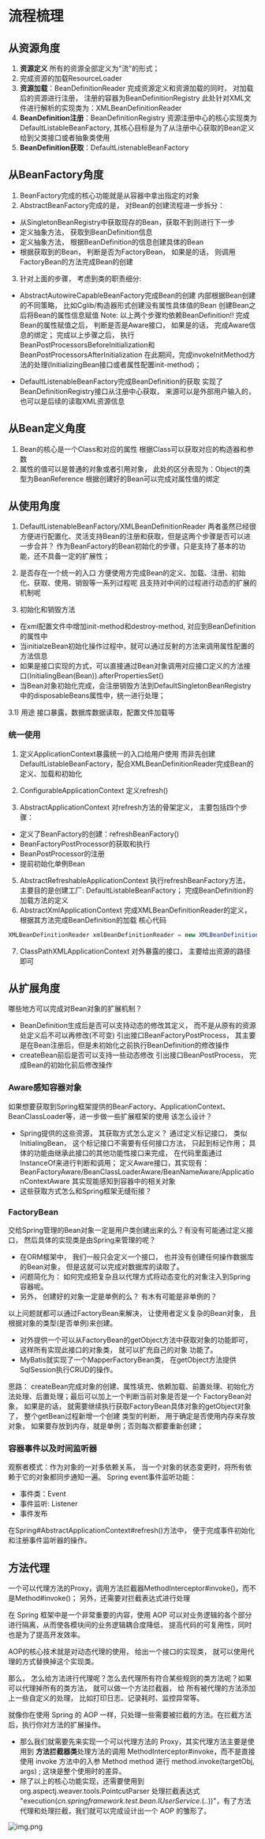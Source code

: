 # 流程梳理
## 从资源角度
1) **资源定义**
所有的资源全部定义为"流"的形式；
2) 完成资源的加载ResourceLoader
3) **资源加载**：BeanDefinitionReader
完成资源定义和资源加载的同时， 对加载后的资源进行注册， 注册的容器为BeanDefinitionRegistry
此处针对XML文件进行解析的实现类为：XMLBeanDefinitionReader
4) **BeanDefinition注册**：BeanDefinitionRegistry
资源注册中心的核心实现类为DefaultListableBeanFactory, 其核心目标是为了从注册中心获取的Bean定义给到父类接口或者抽象类使用
5) **BeanDefinition获取**：DefaultListenableBeanFactory


## 从BeanFactory角度
1) BeanFactory完成的核心功能就是从容器中拿出指定的对象
2) AbstractBeanFactory完成的是， 对Bean的创建流程进一步拆分：
- 从SingletonBeanRegistry中获取现存的Bean，获取不到则进行下一步
- 定义抽象方法， 获取到BeanDefinition信息
- 定义抽象方法， 根据BeanDefinition的信息创建具体的Bean
- 根据获取到的Bean， 判断是否为FactoryBean， 如果是的话， 则调用FactoryBean的方法完成Bean的创建

3) 针对上面的步骤， 考虑到类的职责细分:
- AbstractAutowireCapableBeanFactory完成Bean的创建
内部根据Bean创建的不同策略， 比如Cglib/构造器形式创建没有属性具体值的Bean
创建Bean之后将Bean的属性信息赋值
Note: 以上两个步骤均依赖BeanDefinition!!
完成Bean的属性赋值之后， 判断是否是Aware接口， 如果是的话， 完成Aware信息的绑定；
完成以上步骤之后， 执行BeanPostProcessorsBeforeInitialization和BeanPostProcessorsAfterInitialization
在此期间，完成invokeInitMethod方法的处理(InitializingBean接口或者属性配置init-method)；

- DefaultListenableBeanFactory完成BeanDefinition的获取
实现了BeanDefinitionRegistry接口从注册中心获取， 来源可以是外部用户输入的， 也可以是后续的读取XML资源信息

## 从Bean定义角度
1) Bean的核心是一个Class和对应的属性
根据Class可以获取对应的构造器和参数
2) 属性的值可以是普通的对象或者引用对象， 此处的区分表现为：Object的类型为BeanReference
根据创建好的Bean可以完成对属性值的绑定

## 从使用角度
1) DefaultListenableBeanFactory/XMLBeanDefinitionReader
两者虽然已经很方便进行配置化、灵活支持Bean的注册和获取，但是这两个步骤是否可以进一步合并？ 
作为BeanFactory的Bean初始化的步骤，只是支持了基本的功能，还不具备一定的扩展性；
2) 是否存在一个统一的入口 
方便使用方完成Bean的定义、加载、注册、初始化、获取、使用、销毁等一系列过程呢
且支持对中间的过程进行动态的扩展的机制呢

3) 初始化和销毁方法
- 在xml配置文件中增加init-method和destroy-method, 对应到BeanDefinition的属性中
- 当initialzeBean初始化操作过程中，就可以通过反射的方法来调用属性配置的方法信息
- 如果是接口实现的方式，可以直接通过Bean对象调用对应接口定义的方法接口(InitialingBean(Bean)).afterPropertiesSet()
- 当Bean对象初始化完成，会注册销毁方法到DefaultSingletonBeanRegistry中的disposableBeans属性中，统一进行处理；

3.1) 用途
接口暴露，数据库数据读取，配置文件加载等

### 统一使用
1) 定义ApplicationContext暴露统一的入口给用户使用
而非先创建DefaultListableBeanFactory，配合XMLBeanDefinitionReader完成Bean的定义、加载和初始化

3) ConfigurableApplicationContext
定义refresh() 
4) AbstractApplicationContext
对refresh方法的骨架定义， 主要包括四个步骤：
- 定义了BeanFactory的创建：refreshBeanFactory()
- BeanFactoryPostProcessor的获取和执行
- BeanPostProcessor的注册
- 提前初始化单例Bean
5) AbstractRefreshableApplicationContext
执行refreshBeanFactory方法， 主要目的是创建工厂: DefaultListableBeanFactory；
完成BeanDefinition的加载方法的定义
6) AbstractXmlApplicationContext
完成XMLBeanDefinitionReader的定义， 根据其方法完成BeanDefinition的加载
核心代码
```java
XMLBeanDefinitionReader xmlBeanDefinitionReader = new XMLBeanDefinitionReader(beanFactory, this);
```
7) ClassPathXMLApplicationContext
对外暴露的接口， 主要给出资源的路径即可

## 从扩展角度
哪些地方可以完成对Bean对象的扩展机制？
- BeanDefinition生成后是否可以支持动态的修改其定义， 而不是从原有的资源处定义后不可以再修改(不可变)
引出接口BeanFactoryPostProcess， 其主要是在Bean注册后，但是未初始化之前执行BeanDefinition的修改操作
- createBean前后是否可以支持一些动态修改
引出接口BeanPostProcess， 完成Bean的初始化前后修改操作

### Aware感知容器对象
如果想要获取到Spring框架提供的BeanFactory、ApplicationContext、BeanClassLoader等，进一步做一些扩展框架的使用
该怎么设计？
- Spring提供的这些资源， 其获取方式怎么定义？
通过定义标记接口， 类似InitialingBean， 这个标记接口不需要有任何接口方法， 只起到标记作用；
具体的功能由继承此接口的其他功能性接口来完成， 在代码里面通过InstanceOf来进行判断和调用；
定义Aware接口，其实现有：BeanFactoryAware/BeanClassLoaderAware/BeanNameAware/ApplicationContextAware
其实现能感知到容器中的相关对象
- 这些获取方式怎么和Spring框架无缝衔接？

### FactoryBean
交给Spring管理的Bean对象一定是用户类创建出来的么？有没有可能通过定义接口， 然后具体的实现类是由Spring来管理的呢？
- 在ORM框架中， 我们一般只会定义一个接口， 也并没有创建任何操作数据库的Bean对象， 但是这就可以完成对数据库的读取了。
- 问题简化为： 如何完成把复杂且以代理方式将动态变化的对象注入到Spring容器呢。
- 另外， 创建好的对象一定是单例的么？ 有木有可能是非单例的？

以上问题就都可以通过FactoryBean来解决， 让使用者定义复杂的Bean对象， 且根据对象的类型(是否单例)来创建。
- 对外提供一个可以从FactoryBean的getObject方法中获取对象的功能即可， 这样所有实现此接口的对象类， 就可以扩充自己的对象
功能了。
- MyBatis就实现了一个MapperFactoryBean类， 在getObject方法提供SqlSession执行CRUD的操作。

思路：
createBean完成对象的创建、属性填充、依赖加载、前置处理、初始化方法处理、后置处理；最后可以加上一个判断当前对象是否是一个
FactoryBean对象， 如果是的话， 就需要继续执行获取FactoryBean具体对象的getObject对象了， 整个getBean过程新增一个创建
类型的判断， 用于确定是否使用内存来存放对象， 如果要存放到内存，就是单例；否则每次都要重新创建；

### 容器事件以及时间监听器
观察者模式：作为对象的一对多依赖关系， 当一个对象的状态变更时，将所有依赖于它的对象都同步通知一遍。
Spring event事件监听功能：
- 事件类：Event
- 事件监听: Listener
- 事件发布

在Spring#AbstractApplicationContext#refresh()方法中， 便于完成事件初始化和注册事件监听器的操作。

## 方法代理
一个可以代理方法的Proxy，调用方法拦截器MethodInterceptor#invoke()，而不是Method#invoke()；
另外，还需要对拦截表达式进行处理

在 Spring 框架中是一个非常重要的内容，使用 AOP 可以对业务逻辑的各个部分进行隔离，从而使各模块间的业务逻辑耦合度降低，
提高代码的可复用性，同时也是为了提高开发效率。

AOP的核心技术就是对动态代理的使用， 给出一个接口的实现类， 就可以使用代理的方式替换掉这个实现类。

那么， 怎么给方法进行代理呢？怎么去代理所有符合某些规则的类方法呢？如果可以代理掉所有的类方法， 就可以做一个方法拦截器， 给
所有被代理的方法添加上一些自定义的处理， 比如打印日志、记录耗时、监控异常等。

就像你在使用 Spring 的 AOP 一样，只处理一些需要被拦截的方法。在拦截方法后，执行你对方法的扩展操作。
- 那么我们就需要先来实现一个可以代理方法的 Proxy，其实代理方法主要是使用到
**方法拦截器类**处理方法的调用 MethodInterceptor#invoke，而不是直接使用 invoke 方法中的入参 Method method 进行
method.invoke(targetObj, args) ; 这块是整个使用时的差异。
- 除了以上的核心功能实现，还需要使用到org.aspectj.weaver.tools.PointcutParser 处理拦截表达式
"execution(*cn.springframework.test.bean.IUserService.*(..))"，有了方法代理和处理拦截，我们就可以完成设计出一个 AOP 的雏形了。

![img.png](img.png)




